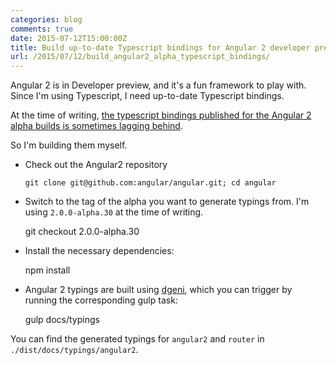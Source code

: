 ```yaml
---
categories: blog
comments: true
date: 2015-07-12T15:00:00Z
title: Build up-to-date Typescript bindings for Angular 2 developer preview
url: /2015/07/12/build_angular2_alpha_typescript_bindings/
---
```


Angular 2 is in Developer preview, and it's a fun framework to play with. Since I'm using Typescript, I need up-to-date Typescript bindings.

At the time of writing, [the typescript bindings published for the Angular 2 alpha builds is sometimes lagging behind](https://github.com/borisyankov/DefinitelyTyped/tree/master/angular2).

So I'm building them myself.

<!--more-->

* Check out the Angular2 repository

      git clone git@github.com:angular/angular.git; cd angular

* Switch to the tag of the alpha you want to generate typings from. I'm using `2.0.0-alpha.30` at the time of writing.

  	git checkout 2.0.0-alpha.30

* Install the necessary dependencies:

  	npm install

* Angular 2 typings are built using [dgeni](https://github.com/angular/dgeni), which you can trigger by running the corresponding gulp task:

  	gulp docs/typings

You can find the generated typings for `angular2` and `router` in `./dist/docs/typings/angular2`.
